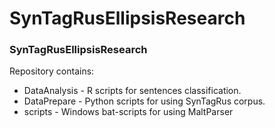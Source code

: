 # SynTagRusEllipsisResearch #
### SynTagRusEllipsisResearch ###
Repository contains:
* DataAnalysis - R scripts for sentences classification.
* DataPrepare - Python scripts for using SynTagRus corpus.
* scripts - Windows bat-scripts for using MaltParser
